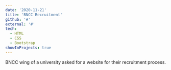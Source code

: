 ```yaml
---
date: '2020-11-21'
title: 'BNCC Recruitment'
github: '#'
external: '#'
tech:
  - HTML
  - CSS
  - Bootstrap
showInProjects: true
---
```


BNCC wing of a university asked for a website for their recruitment process.